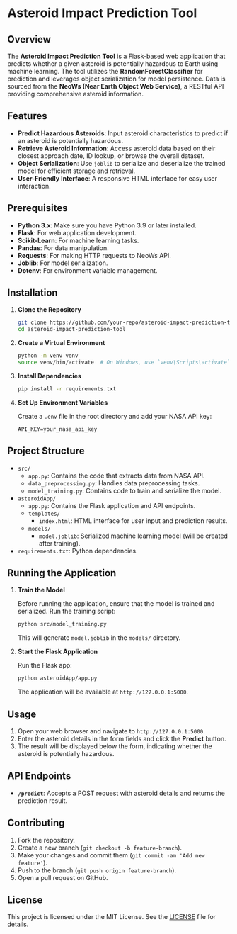 # Asteroid Impact Prediction Tool

## Overview

The **Asteroid Impact Prediction Tool** is a Flask-based web application that predicts whether a given asteroid is potentially hazardous to Earth using machine learning. The tool utilizes the **RandomForestClassifier** for prediction and leverages object serialization for model persistence. Data is sourced from the **NeoWs (Near Earth Object Web Service)**, a RESTful API providing comprehensive asteroid information.

## Features

- **Predict Hazardous Asteroids**: Input asteroid characteristics to predict if an asteroid is potentially hazardous.
- **Retrieve Asteroid Information**: Access asteroid data based on their closest approach date, ID lookup, or browse the overall dataset.
- **Object Serialization**: Use `joblib` to serialize and deserialize the trained model for efficient storage and retrieval.
- **User-Friendly Interface**: A responsive HTML interface for easy user interaction.

## Prerequisites

- **Python 3.x**: Make sure you have Python 3.9 or later installed.
- **Flask**: For web application development.
- **Scikit-Learn**: For machine learning tasks.
- **Pandas**: For data manipulation.
- **Requests**: For making HTTP requests to NeoWs API.
- **Joblib**: For model serialization.
- **Dotenv**: For environment variable management.

## Installation

1. **Clone the Repository**

   ```bash
   git clone https://github.com/your-repo/asteroid-impact-prediction-tool.git
   cd asteroid-impact-prediction-tool
   ```

2. **Create a Virtual Environment**

   ```bash
   python -m venv venv
   source venv/bin/activate  # On Windows, use `venv\Scripts\activate`
   ```

3. **Install Dependencies**

   ```bash
   pip install -r requirements.txt
   ```

4. **Set Up Environment Variables**

   Create a `.env` file in the root directory and add your NASA API key:

   ```plaintext
   API_KEY=your_nasa_api_key
   ```

## Project Structure

- `src/`
  - `app.py`: Contains the code that extracts data from NASA API.
  - `data_preprocessing.py`: Handles data preprocessing tasks.
  - `model_training.py`: Contains code to train and serialize the model.
- `asteroidApp/`
  - `app.py`: Contains the Flask application and API endpoints.
  - `templates/`
    - `index.html`: HTML interface for user input and prediction results.
  - `models/`
    - `model.joblib`: Serialized machine learning model (will be created after training).
- `requirements.txt`: Python dependencies.

## Running the Application

1. **Train the Model**

   Before running the application, ensure that the model is trained and serialized. Run the training script:

   ```bash
   python src/model_training.py
   ```

   This will generate `model.joblib` in the `models/` directory.

2. **Start the Flask Application**

   Run the Flask app:

   ```bash
   python asteroidApp/app.py
   ```

   The application will be available at `http://127.0.0.1:5000`.

## Usage

1. Open your web browser and navigate to `http://127.0.0.1:5000`.
2. Enter the asteroid details in the form fields and click the **Predict** button.
3. The result will be displayed below the form, indicating whether the asteroid is potentially hazardous.

## API Endpoints

- **`/predict`**: Accepts a POST request with asteroid details and returns the prediction result.

## Contributing

1. Fork the repository.
2. Create a new branch (`git checkout -b feature-branch`).
3. Make your changes and commit them (`git commit -am 'Add new feature'`).
4. Push to the branch (`git push origin feature-branch`).
5. Open a pull request on GitHub.

## License

This project is licensed under the MIT License. See the [LICENSE](./LICENSE.md) file for details.